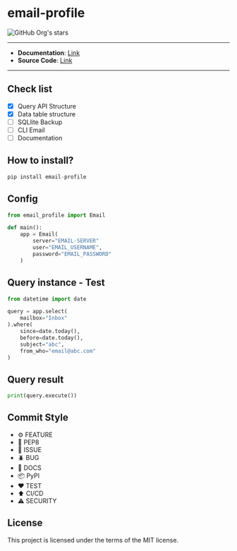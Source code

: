 # email-profile

![GitHub Org's stars](https://img.shields.io/github/stars/linux-profile?label=LinuxProfile&style=flat-square)

---

- **Documentation**: [Link](https://github.com/FernandoCelmer/email-profile)
- **Source Code**: [Link](https://github.com/FernandoCelmer/email-profile)

---

## Check list

- [x] Query API Structure
- [x] Data table structure
- [ ] SQLlite Backup
- [ ] CLI Email
- [ ] Documentation

## How to install?

```python
pip install email-profile
```

## Config

```python
from email_profile import Email

def main():
    app = Email(
        server="EMAIL-SERVER"
        user="EMAIL_USERNAME",
        password="EMAIL_PASSWORD"
    )
```

## Query instance - Test

```python
from datetime import date

query = app.select(
    mailbox="Inbox"
).where(
    since=date.today(),
    before=date.today(),
    subject="abc",
    from_who="email@abc.com"
)
```

## Query result

```python
print(query.execute())
```

## Commit Style

- ⚙️ FEATURE
- 📝 PEP8
- 📌 ISSUE
- 🪲 BUG
- 📘 DOCS
- 📦 PyPI
- ❤️️ TEST
- ⬆️ CI/CD
- ⚠️ SECURITY

## License

This project is licensed under the terms of the MIT license.
